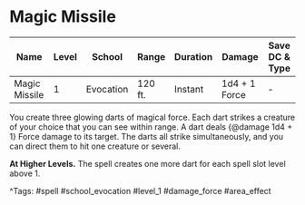 # Magic Missile

| Name | Level | School | Range | Duration | Damage | Save DC & Type |
|------|-------|--------|-------|----------|--------|----------------|
| Magic Missile | 1 | Evocation | 120 ft. | Instant | 1d4 + 1 Force | - |

You create three glowing darts of magical force. Each dart strikes a creature of your choice that you can see within range. A dart deals {@damage 1d4 + 1} Force damage to its target. The darts all strike simultaneously, and you can direct them to hit one creature or several.

**At Higher Levels.** The spell creates one more dart for each spell slot level above 1.

^Tags: #spell #school_evocation #level_1 #damage_force #area_effect